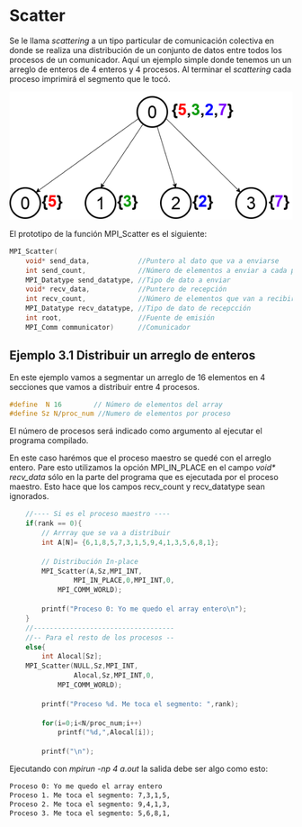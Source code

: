 # Scatter
Se le llama *scattering* a un tipo particular de comunicación colectiva en donde se realiza una distribución de un conjunto de datos entre todos los procesos de un comunicador. Aquí un ejemplo simple donde tenemos un un arreglo de enteros de 4 enteros y 4 procesos. Al terminar el *scattering* cada proceso imprimirá el segmento que le tocó.

<p align="center">
<img src="https://raw.githubusercontent.com/rescurib/Notas_Computo_Paralelo/master/MemoriaDistribuida/Sec_3/MPI_Scatter.png">
</p>

El prototipo de la función MPI_Scatter es el siguiente:

```C
MPI_Scatter(
    void* send_data,            //Puntero al dato que va a enviarse
    int send_count,             //Número de elementos a enviar a cada proceso
    MPI_Datatype send_datatype, //Tipo de dato a enviar
    void* recv_data,            //Puntero de recepción 
    int recv_count,             //Número de elementos que van a recibirse
    MPI_Datatype recv_datatype, //Tipo de dato de recepcción
    int root,                   //Fuente de emisión
    MPI_Comm communicator)      //Comunicador
```
## Ejemplo 3.1 Distribuir un arreglo de enteros
En este ejemplo vamos a segmentar un arreglo de 16 elementos en 4 secciones que vamos a distribuir entre 4 procesos.

```C
#define  N 16        // Número de elementos del array
#define Sz N/proc_num //Numero de elementos por proceso
```
El número de procesos será indicado como argumento al ejecutar el programa compilado. 

En este caso harémos que el proceso maestro se quedé con el arreglo entero. Pare esto utilizamos la opción MPI_IN_PLACE en el campo *void\* recv_data* sólo en la parte del programa que es ejecutada por el proceso maestro. Esto hace que los campos recv_count y recv_datatype sean ignorados.

```C
    //---- Si es el proceso maestro ----
    if(rank == 0){
        // Arrray que se va a distribuir
    	int A[N]= {6,1,8,5,7,3,1,5,9,4,1,3,5,6,8,1};

        // Distribución In-place 
        MPI_Scatter(A,Sz,MPI_INT,
	            MPI_IN_PLACE,0,MPI_INT,0,
		    MPI_COMM_WORLD);

        printf("Proceso 0: Yo me quedo el array entero\n");
    }
    //-----------------------------------
    //-- Para el resto de los procesos --
    else{
        int Alocal[Sz];
	MPI_Scatter(NULL,Sz,MPI_INT,
	            Alocal,Sz,MPI_INT,0,
		    MPI_COMM_WORLD);

        printf("Proceso %d. Me toca el segmento: ",rank);

        for(i=0;i<N/proc_num;i++)
            printf("%d,",Alocal[i]);

        printf("\n");
```
Ejecutando con *mpirun -np 4 a.out* la salida debe ser algo como esto:
```
Proceso 0: Yo me quedo el array entero
Proceso 1. Me toca el segmento: 7,3,1,5,
Proceso 2. Me toca el segmento: 9,4,1,3,
Proceso 3. Me toca el segmento: 5,6,8,1,
```
